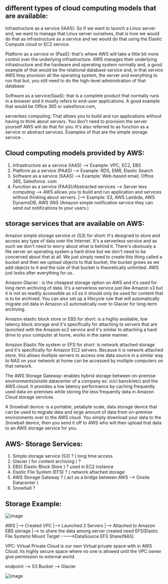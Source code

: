 
different types of cloud computing models that are available:
---------------------------------------------------------------
 Infrastructure as a service (IAAS):  So if we want to launch a Linux server and, we want to manage that Linux server ourselves, that is how we would do that as infrastructure as a service and we would do that using the Elastic Compute cloud or EC2 service. 

Platform as a service or (PaaS):  that's where AWS will take a little bit more control over the underlying infrastructure. AWS manages their underlying infrastructure and the hardware and operating system normally and, a good example of that would be the relational database service and, in that service AWS they provision all the operating system, the server and everything to run that but, you still need to do the high-level administration of that database

Software as a service(SaaS):  that is a complete product that normally runs in a browser and it mostly refers to end-user applications. A good example that would be Office 365 or salesforce.com, 

serverless computing: That allows you to build and run applications without having to think about servers. You don't need to provision the server yourself AWS will do that for you. It's also referred to as function as a service or abstract services. Examples of that are the simple storage service .

Cloud computing models provided by AWS:
----------------------------------------------
 1. Infrastructure as a service (IAAS) --> Example: VPC, EC2, EBS
 2. Platform as a service (PAAS) --> Example: RDS, EMR, Elastic Search
 3. Software as a service (SAAS) --> Example: Web-based email, Office 365, Salesforce. com
 4. Function as a service (FAAS)/Abstracted services --> Server less computing --> AWS allows you to build and run application and services without thinking about servers. 
	|--> Example: S3, AWS Lambda, AWS DynamoDB, AWS SNS (Amazon simple notification service they can send out notifications to your users.)

storage services that are available on AWS:
--------------------------------------------- 
Amazon simple storage service or (S3) for short:   It's designed to store and access any type of data over the Internet. It's a serverless service and as such we don't need to worry about what is behind it. There's obviously a file server an operating system a hard drive but we don't need to be concerned about that at all. We just simply need to create this thing called a bucket and then we upload objects to that bucket, the bucket grows as we add objects to it and the size of that bucket is theoretically unlimited. AWS just looks after everything for us.

Amazon Glacier : 	 is the cheapest storage option on AWS and it's used for long-term archiving of data. It's a serverless service just like Amazon s3 but it is not as readily accessible as s3 so it should only be used for content that 
is to be archived. You can also set up a lifecycle rule that will automatically migrate old data in Amazon s3 automatically over to Glacier for long-term archiving. 

Amazon elastic block store or EBS for short:  	 is a highly available, low latency block storage and it's specifically for attaching to servers that are launched with the Amazon ec2 service and it's similar to attaching a hard drive to 
your computer at home, works in the same manner. 

Amazon Elastic file system or EFS for short:  	 is network attached storage and it's specifically for Amazon EC2 servers. Because it is network attached store, this allows multiple servers to access one data source in a similar way to NAS on your network at home can be accessed by multiple computers on that network. 

The AWS Storage Gateway:  	 enables hybrid storage between on-premise environments(onsite datacenter of a company ex: icici banck/etc) and the AWS cloud. It provides a low latency performance by caching frequently used data on-premises while storing the less frequently data in Amazon Cloud storage services. 

A Snowball device:  is a portable, petabyte scale, data storage device that can be used to migrate data and large amount of data from on-premise environments over to the AWS cloud. You simply download your data to the Snowball device, then you send it off to AWS who will then upload that data to an AWS storage service for you. 

AWS- Storage Services:
-------------------------
1. Simple storage service (S3) ? ( long time access
2. Glacier ( for content archiving ) ?
3. EBS( Elastic Block Store ) ? used in EC2 instance
4. Elastic File System (EFS) ? ( network attached storage
5. AWS Storage Gateway ? ( act as a bridge between AWS --> Onsite Datacenter ) 
6. Snowball ?

Storage Example:
-----
![image](https://user-images.githubusercontent.com/33980623/116887458-f3ed4200-ac47-11eb-9657-32aad2c6fbbc.png)

AWS 
  |--> Created VPC
    |--> Launched 2 Servers
	    |--> Attached to Amazon EBS storage
	      |--> to share the data among server created need EFS(Elastic File System) Mount Target ---->DataSource EFS Share(NAS)

VPC: Virtual Private Cloud is our own Virtual private space with in AWS Cloud. Its highly secure space where no one is allowed until the VPC owner give permission to external world. 

endpoint --> S3 Bucket --> Glacier

![image](https://user-images.githubusercontent.com/33980623/116903487-19834700-ac5a-11eb-9726-ae89ba95cfea.png)



